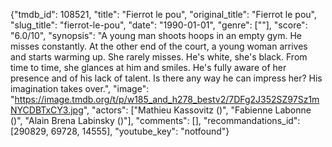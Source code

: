 {"tmdb_id": 108521, "title": "Fierrot le pou", "original_title": "Fierrot le pou", "slug_title": "fierrot-le-pou", "date": "1990-01-01", "genre": [""], "score": "6.0/10", "synopsis": "A young man shoots hoops in an empty gym. He misses constantly. At the other end of the court, a young woman arrives and starts warming up. She rarely misses. He's white, she's black. From time to time, she glances at him and smiles. He's fully aware of her presence and of his lack of talent. Is there any way he can impress her? His imagination takes over.", "image": "https://image.tmdb.org/t/p/w185_and_h278_bestv2/7DFg2J352SZ97Sz1mNYCDBTxCY3.jpg", "actors": ["Mathieu Kassovitz ()", "Fabienne Labonne ()", "Alain Brena Labinsky ()"], "comments": [], "recommandations_id": [290829, 69728, 14555], "youtube_key": "notfound"}